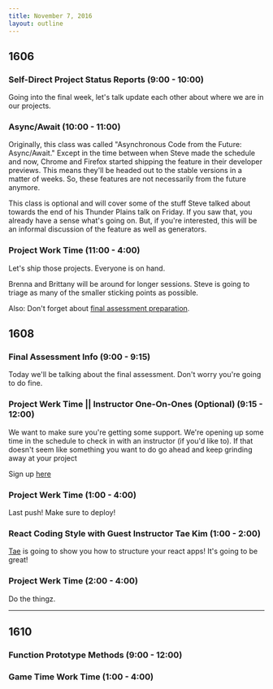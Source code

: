 ```yaml
---
title: November 7, 2016
layout: outline
---
```


## 1606

### Self-Direct Project Status Reports (9:00 - 10:00)

Going into the final week, let's talk update each other about where we are in our projects.

### Async/Await (10:00 - 11:00)

Originally, this class was called "Asynchronous Code from the Future: Async/Await." Except in the time between when Steve made the schedule and now, Chrome and Firefox started shipping the feature in their developer previews. This means they'll be headed out to the stable versions in a matter of weeks. So, these features are not necessarily from the future anymore.

This class is optional and will cover some of the stuff Steve talked about towards the end of his Thunder Plains talk on Friday. If you saw that, you already have a sense what's going on. But, if you're interested, this will be an informal discussion of the feature as well as generators.

### Project Work Time (11:00 - 4:00)

Let's ship those projects. Everyone is on hand.

Brenna and Brittany will be around for longer sessions. Steve is going to triage as many of the smaller sticking points as possible.

Also: Don't forget about [final assessment preparation](http://frontend.turing.io/projects/quizzer.html).

## 1608

### Final Assessment Info (9:00 - 9:15)

Today we'll be talking about the final assessment. Don't worry you're going to do fine.

### Project Werk Time || Instructor One-On-Ones (Optional) (9:15 - 12:00)

We want to make sure you're getting some support. We're opening up some time in the schedule to check in with an instructor (if you'd like to). If that doesn't seem like something you want to do go ahead and keep grinding away at your project

Sign up [here](https://public.etherpad-mozilla.org/p/instructor-pairing)

### Project Werk Time (1:00 - 4:00)

Last push! Make sure to deploy!

### React Coding Style with Guest Instructor Tae Kim (1:00 - 2:00)

[Tae](https://github.com/TaeKimJR) is going to show you how to structure your react apps! It's going to be great!

### Project Werk Time (2:00 - 4:00)

Do the thingz.

***

## 1610

### Function Prototype Methods (9:00 - 12:00)

### Game Time Work Time (1:00 - 4:00)
